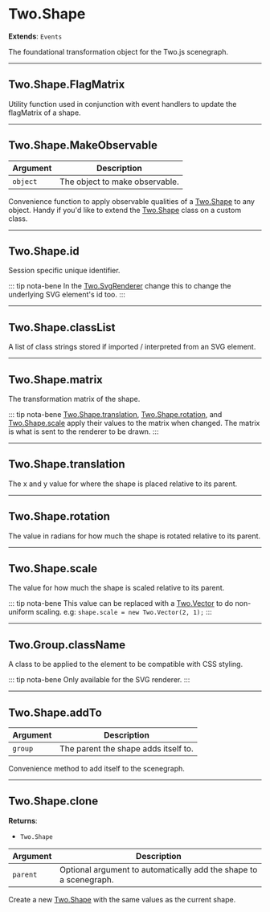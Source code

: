 # Two.Shape


__Extends__: `Events`


The foundational transformation object for the Two.js scenegraph.






---

<div class="static">

## Two.Shape.FlagMatrix










Utility function used in conjunction with event handlers to update the flagMatrix of a shape.



</div>



---

<div class="static">

## Two.Shape.MakeObservable








| Argument | Description |
| ---- | ----------- |
| `object` | The object to make observable. |


Convenience function to apply observable qualities of a [Two.Shape](/documentation/shape) to any object. Handy if you'd like to extend the [Two.Shape](/documentation/shape) class on a custom class.



</div>



---

<div class="instance">

## Two.Shape.id






Session specific unique identifier.








::: tip nota-bene
In the [Two.SvgRenderer](/documentation/svgrenderer) change this to change the underlying SVG element's id too.
:::


</div>



---

<div class="instance">

## Two.Shape.classList












A list of class strings stored if imported / interpreted  from an SVG element.



</div>



---

<div class="instance">

## Two.Shape.matrix












The transformation matrix of the shape.


::: tip nota-bene
[Two.Shape.translation](/documentation/shape#two-shape-translation), [Two.Shape.rotation](/documentation/shape#two-shape-rotation), and [Two.Shape.scale](/documentation/shape#two-shape-scale) apply their values to the matrix when changed. The matrix is what is sent to the renderer to be drawn.
:::


</div>



---

<div class="instance">

## Two.Shape.translation






The x and y value for where the shape is placed relative to its parent.









</div>



---

<div class="instance">

## Two.Shape.rotation






The value in radians for how much the shape is rotated relative to its parent.









</div>



---

<div class="instance">

## Two.Shape.scale






The value for how much the shape is scaled relative to its parent.








::: tip nota-bene
This value can be replaced with a [Two.Vector](/documentation/vector) to do non-uniform scaling. e.g: `shape.scale = new Two.Vector(2, 1);`
:::


</div>



---

<div class="instance">

## Two.Group.className






A class to be applied to the element to be compatible with CSS styling.








::: tip nota-bene
Only available for the SVG renderer.
:::


</div>



---

<div class="instance">

## Two.Shape.addTo








| Argument | Description |
| ---- | ----------- |
| `group` | The parent the shape adds itself to. |


Convenience method to add itself to the scenegraph.



</div>



---

<div class="instance">

## Two.Shape.clone


__Returns__:



+ `Two.Shape`











| Argument | Description |
| ---- | ----------- |
| `parent` | Optional argument to automatically add the shape to a scenegraph. |


Create a new [Two.Shape](/documentation/shape) with the same values as the current shape.



</div>


